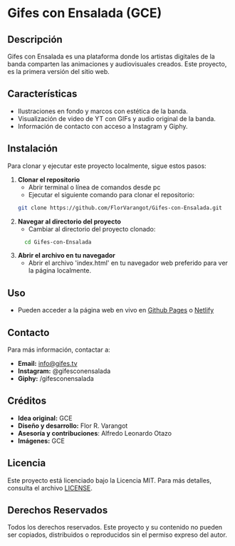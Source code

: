 # Gifes con Ensalada (GCE)
## Descripción
Gifes con Ensalada es una plataforma donde los artistas digitales de la banda comparten las animaciones y audiovisuales creados. Este proyecto, es la primera versión del sitio web.

## Características
- Ilustraciones en fondo y marcos con estética de la banda.
- Visualización de video de YT con GIFs y audio original de la banda.
- Información de contacto con acceso a Instagram y Giphy.

## Instalación
Para clonar y ejecutar este proyecto localmente, sigue estos pasos:

1. **Clonar el repositorio**
   - Abrir terminal o línea de comandos desde pc
   - Ejecutar el siguiente comando para clonar el repositorio:
   ```bash
   git clone https://github.com/FlorVarangot/Gifes-con-Ensalada.git
    ```
2. **Navegar al directorio del proyecto**
   - Cambiar al directorio del proyecto clonado:
   ```bash
     cd Gifes-con-Ensalada
    ```
3. **Abrir el archivo en tu navegador**
   - Abrir el archivo 'index.html' en tu navegador web preferido para ver la página localmente.

## Uso
- Pueden acceder a la página web en vivo en [Github Pages](https://florvarangot.github.io/Gifes-con-Ensalada/) o [Netlify](https://gifesconensalada.netlify.app) 

## Contacto
Para más información, contactar a:
- **Email:** info@gifes.tv
- **Instagram:** @gifesconensalada
- **Giphy:** /gifesconensalada

## Créditos
- **Idea original:** GCE
- **Diseño y desarrollo:** Flor R. Varangot
- **Asesoría y contribuciones**: Alfredo Leonardo Otazo 
- **Imágenes:** GCE

## Licencia
Este proyecto está licenciado bajo la Licencia MIT. Para más detalles, consulta el archivo [LICENSE](LICENSE).

## Derechos Reservados 
Todos los derechos reservados. Este proyecto y su contenido no pueden ser copiados, distribuidos o reproducidos sin el permiso expreso del autor.
